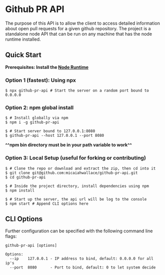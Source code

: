# Github PR API

The purpose of this API is to allow the client to access detailed information about open pull requests for a given github repository. The project is a standalone node API that can be run on any machine that has the node runtime installed.

## Quick Start

**Prerequisites: Install the [Node Runtime](https://nodejs.org/en/)**

### Option 1 (fastest): Using npx
```shell
$ npx github-pr-api # Start the server on a random port bound to 0.0.0.0
```

### Option 2: npm global install
```shell
$ # Install globally via npm
$ npm i -g github-pr-api

$ # Start server bound to 127.0.0.1:8080
$ github-pr-api --host 127.0.0.1 --port 8080
```
**^^npm bin directory must be in your path variable to work^^**

### Option 3: Local Setup (useful for forking or contributing)
```shell
$ # Clone the repo or download and extract the zip, then cd into it
$ git clone git@github.com:micaiahwallace/github-pr-api.git
$ cd github-pr-api

$ # Inside the project directory, install dependencies using npm
$ npm install

$ # Start up the server, the api url will be log to the console
$ npm start # Append CLI options here
```

## CLI Options
Further configuration can be specified with the following command line flags:
```
github-pr-api [options]

Options:
  --ip    127.0.0.1 - IP address to bind, default: 0.0.0.0 for all ip's
  --port  8080      - Port to bind, default: 0 to let system decide
```
